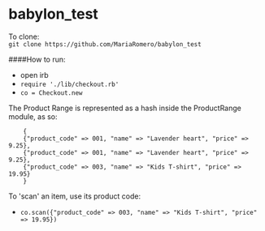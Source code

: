 # babylon_test

To clone:  
`git clone https://github.com/MariaRomero/babylon_test`  
  
####How to run:  
- open irb
- `require './lib/checkout.rb'`
- `co = Checkout.new`

The Product Range is represented as a hash inside the ProductRange module, as so:
```
    { 
    {"product_code" => 001, "name" => "Lavender heart", "price" => 9.25}, 
    {"product_code" => 001, "name" => "Lavender heart", "price" => 9.25},
    {"product_code" => 003, "name" => "Kids T-­shirt", "price" => 19.95}
    }
```

To 'scan' an item, use its product code:
- `co.scan({"product_code" => 003, "name" => "Kids T-­shirt", "price" => 19.95})`  

